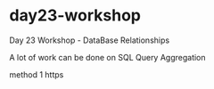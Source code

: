# day23-workshop
Day 23 Workshop - DataBase Relationships

A lot of work can be done on SQL Query
Aggregation 


method 1
https
